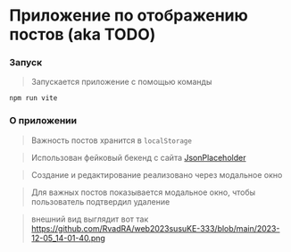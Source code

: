 # Приложение по отображению постов (aka TODO)

### Запуск

> Запускается приложение с помощью команды

```
npm run vite
```

### О приложении

> Важность постов хранится в <code>localStorage</code>

> Использован фейковый бекенд с сайта [JsonPlaceholder](https://jsonplaceholder.typicode.com/)

> Создание и редактирование реализовано через модальное окно

> Для важных постов показывается модальное окно, чтобы пользователь подтвердил удаление

> внешний вид выглядит вот так https://github.com/RvadRA/web2023susuKE-333/blob/main/2023-12-05_14-01-40.png

